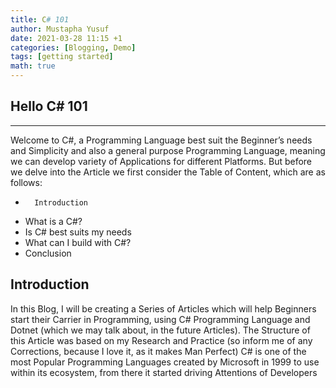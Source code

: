 ```yaml
---
title: C# 101
author: Mustapha Yusuf
date: 2021-03-28 11:15 +1
categories: [Blogging, Demo]
tags: [getting started] 
math: true
---
```


## Hello C# 101
***

Welcome to C#, a Programming Language best suit the Beginner’s needs and Simplicity and also a general purpose Programming Language, meaning we can develop variety of Applications for different Platforms. But before we delve into the Article we first consider the Table of Content, which are as follows:

-       Introduction
-	What is a C#?
-	Is C# best suits my needs
-	What can I build with C#?
-	Conclusion

## Introduction
In this Blog, I will be creating a Series of Articles which will help Beginners start their Carrier in Programming, using C# Programming Language and Dotnet (which we may talk about, in the future Articles).
The Structure of this Article was based on my Research and Practice (so inform me of any Corrections, because I love it, as it makes Man Perfect)
C# is one of the most Popular Programming Languages created by Microsoft in 1999 to use within its ecosystem, from there it started driving Attentions of Developers 

 
